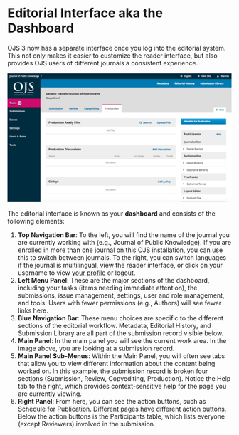 # Editorial Interface aka the Dashboard

OJS 3 now has a separate interface once you log into the editorial system. This not only makes it easier to customize the reader interface, but also provides OJS users of different journals a consistent experience.

![](learning-ojs-3-ch1-ed-interface1.png)

The editorial interface is known as your **dashboard** and consists of the following elements:

1. **Top Navigation Bar**: To the left, you will find the name of the journal you are currently working with (e.g., Journal of Public Knowledge). If you are enrolled in more than one journal on this OJS installation, you can use this to switch between journals. To the right, you can switch languages if the journal is multilingual, view the reader interface, or click on your username to view [your profile](/en/viewing_and_changing_your_profile.md) or logout.
2. **Left Menu Panel**: These are the major sections of the dashboard, including your tasks (items needing immediate attention), the submissions, issue management, settings, user and role management, and tools. Users with fewer permissions (e.g., Authors) will see fewer links here.
3. **Blue Navigation Bar**: These menu choices are specific to the different sections of the editorial workflow. Metadata, Editorial History, and Submission Library are all part of the submission record visible below.
3. **Main Panel**: In the main panel you will see the current work area. In the image above, you are looking at a submission record.
4. **Main Panel Sub-Menus**: Within the Main Panel, you will often see tabs that allow you to view different information about the content being worked on. In this example, the submission record is broken four sections (Submission, Review, Copyediting, Production). Notice the Help tab to the right, which provides context-sensitive help for the page you are currently viewing.
4. **Right Panel**: From here, you can see the action buttons, such as Schedule for Publication. Different pages have different action buttons. Below the action buttons is the Participants table, which lists everyone (except Reviewers) involved in the submission.